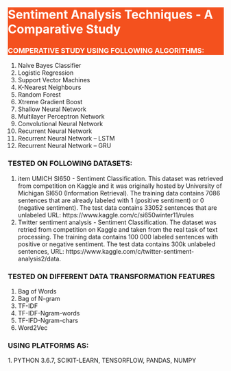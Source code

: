 <!DOCTYPE html>
<html lang="en">

<body>
<div style="background-color: #f4511e;color: #ffffff;">

  <h1>Sentiment Analysis Techniques - A Comparative Study</h1>
  <h3>COMPERATIVE STUDY USING FOLLOWING ALGORITHMS:</h3>
</div>
<ol>
  <li>Naive Bayes Classifier</li>
  <li>Logistic Regression </li>  
  <li>Support Vector Machines </li>
  <li>K-Nearest Neighbours</li>
  <li>Random Forest</li>
  <li>Xtreme Gradient Boost </li>  
  <li>Shallow Neural Network </li>
  <li>Multilayer Perceptron Network </li>    
  <li>Convolutional Neural Network </li>   
  <li>Recurrent Neural Network </li>  
  <li>Recurrent Neural Network – LSTM </li>
  <li>Recurrent Neural Network – GRU </li>
 </ol>
</div>
<div>  
<h3>TESTED ON FOLLOWING DATASETS:</h3>
<ol>
  <li>item UMICH SI650 - Sentiment Classification. 
  This dataset was retrieved from competition on Kaggle and it was originally hosted by University of Michigan SI650 (Information
  Retrieval). The training data contains 7086 sentences that are already labeled with 1    (positive sentiment) or 0 (negative sentiment). 
  The test data contains 33052 sentences that are unlabeled URL: https://www.kaggle.com/c/si650winter11/rules</li>
  
  <li>Twitter sentiment analysis - Sentiment Classification. The dataset was retried from competition on Kaggle and taken from the real task 
  of text processing. The training data contains 100 000 labeled sentences with positive or negative sentiment. The test data contains 
  300k unlabeled sentences, URL: https://www.kaggle.com/c/twitter-sentiment-analysis2/data. </li>
</ol>
</div>

<div>
<h3>TESTED ON DIFFERENT DATA TRANSFORMATION FEATURES</h3>
<ol>
    <li>Bag of Words</li>
    <li>Bag of N-gram</li>
    <li>TF-IDF</li>
    <li>TF-IDF-Ngram-words</li>
    <li>TF-IFD-Ngram-chars</li>
    <li>Word2Vec</li>
</ol>
</div>
<div>
<h3>USING PLATFORMS AS:</h3>
  <p>1. PYTHON 3.6.7, SCIKIT-LEARN, TENSORFLOW, PANDAS, NUMPY</p>
</div>
</body>
</html>